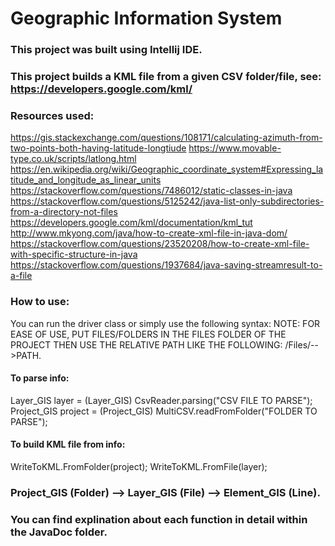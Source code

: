 # Geographic Information System

### This project was built using Intellij IDE.

### This project builds a KML file from a given CSV folder/file, see: https://developers.google.com/kml/

### Resources used:
https://gis.stackexchange.com/questions/108171/calculating-azimuth-from-two-points-both-having-latitude-longtiude
https://www.movable-type.co.uk/scripts/latlong.html
https://en.wikipedia.org/wiki/Geographic_coordinate_system#Expressing_latitude_and_longitude_as_linear_units
https://stackoverflow.com/questions/7486012/static-classes-in-java
https://stackoverflow.com/questions/5125242/java-list-only-subdirectories-from-a-directory-not-files
https://developers.google.com/kml/documentation/kml_tut
http://www.mkyong.com/java/how-to-create-xml-file-in-java-dom/
https://stackoverflow.com/questions/23520208/how-to-create-xml-file-with-specific-structure-in-java
https://stackoverflow.com/questions/1937684/java-saving-streamresult-to-a-file

### How to use:

You can run the driver class or simply use the following syntax:
NOTE: FOR EASE OF USE, PUT FILES/FOLDERS IN THE FILES FOLDER OF THE PROJECT THEN USE THE RELATIVE PATH LIKE THE FOLLOWING: /Files/-->PATH.

#### To parse info:
Layer_GIS layer = (Layer_GIS) CsvReader.parsing("CSV FILE TO PARSE"); 
Project_GIS project = (Project_GIS) MultiCSV.readFromFolder("FOLDER TO PARSE");

#### To build KML file from info:
WriteToKML.FromFolder(project);
WriteToKML.FromFile(layer);

### Project_GIS (Folder) --> Layer_GIS (File) --> Element_GIS (Line).
### You can find explination about each function in detail within the JavaDoc folder.